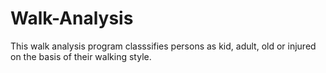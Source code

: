 # Walk-Analysis
This walk analysis program classsifies persons as kid, adult, old or injured on the basis of their walking style. 
